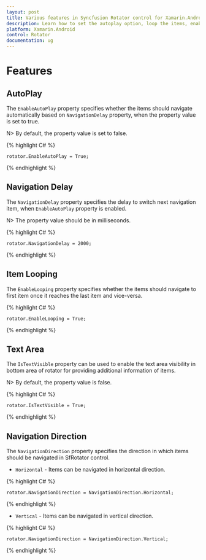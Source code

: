 ```yaml
---
layout: post
title: Various features in Syncfusion Rotator control for Xamarin.Android 
description: Learn how to set the autoplay option, loop the items, enable Text Area  and choose the navigation direction in Rotator control for Xamarin.Android 
platform: Xamarin.Android 
control: Rotator
documentation: ug
---
```


# Features

## AutoPlay

The `EnableAutoPlay` property specifies whether the items should navigate automatically based on `NavigationDelay` property, when the property value is set to true.

N> By default, the property value is set to false.

{% highlight C# %}

	rotator.EnableAutoPlay = True;

{% endhighlight %}

## Navigation Delay

The `NavigationDelay` property specifies the delay to switch next navigation item, when `EnableAutoPlay` property is enabled.

N> The property value should be in milliseconds.

{% highlight C# %}

	rotator.NavigationDelay = 2000;

{% endhighlight %}

## Item Looping

The `EnableLooping` property specifies whether the items should navigate to first item once it reaches the last item and vice-versa.

{% highlight C# %}

	rotator.EnableLooping = True;

{% endhighlight %}

## Text Area 

The `IsTextVisible` property can be used to enable the text area visibility in bottom area of rotator for providing additional information of items.

N> By default, the property value is false.

{% highlight C# %}

	rotator.IsTextVisible = True;

{% endhighlight %}

## Navigation Direction

The `NavigationDirection` property specifies the direction in which items should be navigated in SfRotator control.

* `Horizontal` - Items can be navigated in horizontal direction.

{% highlight C# %}

	rotator.NavigationDirection = NavigationDirection.Horizontal;

{% endhighlight %}

* `Vertical` - Items can be navigated in vertical direction.

{% highlight C# %}

	rotator.NavigationDirection = NavigationDirection.Vertical;

{% endhighlight %}